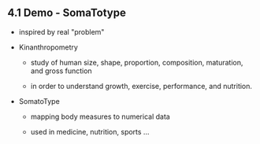 ## 4.1 Demo - SomaTotype 

*   inspired by real "problem"

*   Kinanthropometry 
    
    *   study of human size, shape, proportion, composition, maturation, and gross function 
    
    *   in order to understand growth, exercise, performance, and nutrition.

*   SomatoType

    *   mapping body measures to numerical data

    *   used in medicine, nutrition, sports ...